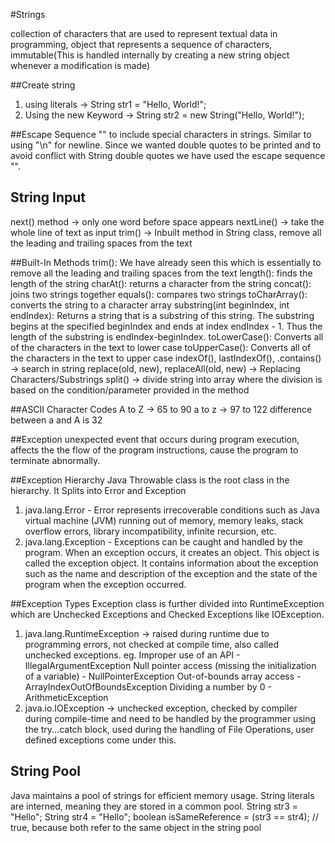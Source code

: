 #Strings

collection of characters that are used to represent textual data in programming, object that represents a sequence of characters, immutable(This is handled internally by creating a new string object
whenever a modification is made)

##Create string
1. using literals -> String str1 = "Hello, World!";
2. Using the new Keyword -> String str2 = new String("Hello, World!");

##Escape Sequence "\"
to include special characters in strings. Similar to using "\n" for newline. 
Since we wanted double quotes to be printed and to avoid conflict with String double quotes we have used the escape sequence "\". 

## String Input
next() method -> only one word before space appears
nextLine() -> take the whole line of text as input
trim() -> Inbuilt method in String class, remove all the leading and trailing spaces from the text

##Built-In Methods
trim(): We have already seen this which is essentially to remove all the leading and trailing spaces from the text
length(): finds the length of the string 
charAt(): returns a character from the string
concat():  joins two strings together 
equals():  compares two strings 
toCharArray():  converts the string to a character array
substring(int beginIndex, int endIndex): Returns a string that is a substring of this string. The substring begins at the specified beginIndex and ends at index endIndex - 1. Thus the length of the substring is endIndex-beginIndex.
toLowerCase(): Converts all of the characters in the text to lower case
toUpperCase(): Converts all of the characters in the text to upper case
indexOf(), lastIndexOf(), .contains() -> search in string
replace(old, new), replaceAll(old, new) -> Replacing Characters/Substrings
split() -> divide string into array where the division is based on the condition/parameter provided in the method 

##ASCII Character Codes
A to Z -> 65 to 90
a to z -> 97 to 122
 difference between a and A is 32

##Exception
unexpected event that occurs during program execution, affects the the flow of the program instructions, cause the program to terminate abnormally.

##Exception Hierarchy 
Java Throwable class is the root class in the hierarchy. It Splits into Error and Exception
1. java.lang.Error - Error represents irrecoverable conditions such as Java virtual machine (JVM) running out of memory, memory leaks, stack overflow errors, library incompatibility, infinite recursion, etc. 
2. java.lang.Exception - Exceptions can be caught and handled by the program. 
When an exception occurs, it creates an object. This object is called the exception object.
It contains information about the exception such as the name and description of the exception and the state of the program when the exception occurred.

##Exception Types
Exception class is further divided into RuntimeException which are Unchecked Exceptions and Checked Exceptions like IOException.
1. java.lang.RuntimeException -> raised during runtime due to programming errors, not checked at compile time, also called unchecked exceptions. 
	eg. Improper use of an API - IllegalArgumentException
	Null pointer access (missing the initialization of a variable) - NullPointerException
	Out-of-bounds array access - ArrayIndexOutOfBoundsException
	Dividing a number by 0 - ArithmeticException
2. java.io.IOException -> unchecked exception, checked by compiler during compile-time and need to be handled by the programmer using the try...catch block, used during the handling of File Operations, user defined exceptions come under this. 

## String Pool 
Java maintains a pool of strings for efficient memory usage. String literals are interned, meaning they are stored in a common pool.
	String str3 = "Hello";
	String str4 = "Hello";
	boolean isSameReference = (str3 == str4); // true, because both refer to the same object in the string pool
